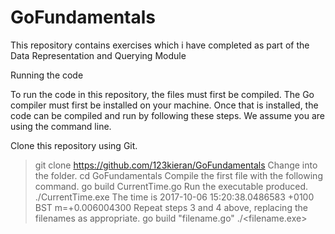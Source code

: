 # GoFundamentals
This repository contains exercises which i have completed as part of the Data Representation and Querying Module

Running the code

To run the code in this repository, the files must first be compiled. The Go compiler must first be installed on your machine. Once that is installed, the code can be compiled and run by following these steps. We assume you are using the command line.

Clone this repository using Git.
> git clone https://github.com/123kieran/GoFundamentals
Change into the folder.
> cd GoFundamentals
Compile the first file with the following command.
> go build CurrentTime.go
Run the executable produced.
> ./CurrentTime.exe
The time is 2017-10-06 15:20:38.0486583 +0100 BST m=+0.006004300
Repeat steps 3 and 4 above, replacing the filenames as appropriate.
> go build "filename.go"
> ./<filename.exe>
